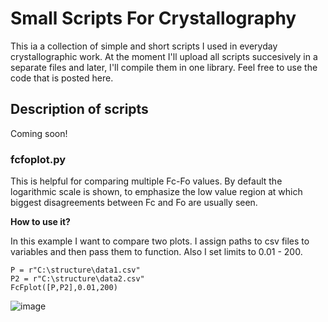 # Small Scripts For Crystallography

This ia a collection of simple and short scripts I used in everyday crystallographic work. 
At the moment I'll upload all scripts succesively in a separate files and later, I'll compile them in one library.
Feel free to use the code that is posted here.

## Description of scripts
Coming soon!

### fcfoplot.py
This is helpful for comparing multiple Fc-Fo values. By default the logarithmic scale is shown, to emphasize the low value region at which biggest disagreements between Fc and Fo are usually seen.

**How to use it?**

In this example I want to compare two plots. I assign paths to csv files to variables and then pass them to function. Also I set limits to 0.01 - 200.

    P = r"C:\structure\data1.csv"
    P2 = r"C:\structure\data2.csv"
    FcFplot([P,P2],0.01,200)
    
![image](https://user-images.githubusercontent.com/59794882/170627703-6f6fdd96-0d3d-476b-9448-371e6de605ec.png)

